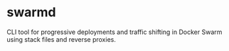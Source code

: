 # swarmd
CLI tool for progressive deployments and traffic shifting in Docker Swarm using stack files and reverse proxies.
